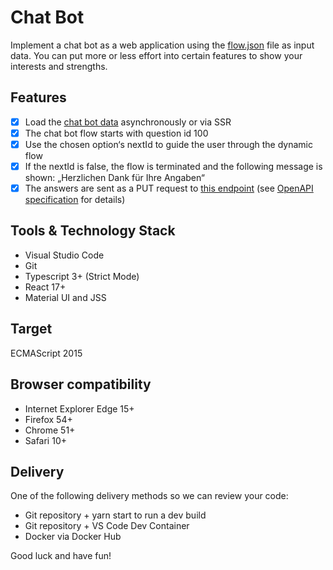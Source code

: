 # Chat Bot

Implement a chat bot as a web application using the [flow.json](flow.json) file as input data. You can put more or less effort into certain features to show your interests and strengths.

## Features

- [x] Load the [chat bot data](flow.json) asynchronously or via SSR
- [x] The chat bot flow starts with question id 100
- [x] Use the chosen option‘s nextId to guide the user through the dynamic flow
- [x] If the nextId is false, the flow is terminated and the following message is shown: „Herzlichen Dank für Ihre Angaben“
- [x] The answers are sent as a PUT request to [this endpoint](https://virtserver.swaggerhub.com/L8475/task/1.0.0/conversation) (see [OpenAPI specification](https://app.swaggerhub.com/apis-docs/L8475/task/1.0.0) for details)

## Tools & Technology Stack

* Visual Studio Code
*	Git
*	Typescript 3+ (Strict Mode)
*	React 17+
*	Material UI and JSS

## Target

ECMAScript 2015

## Browser compatibility

*	Internet Explorer Edge 15+
*	Firefox 54+
*	Chrome 51+
*	Safari 10+

## Delivery

One of the following delivery methods so we can review your code:

*	Git repository + yarn start to run a dev build
*	Git repository + VS Code Dev Container
*	Docker via Docker Hub

Good luck and have fun!
